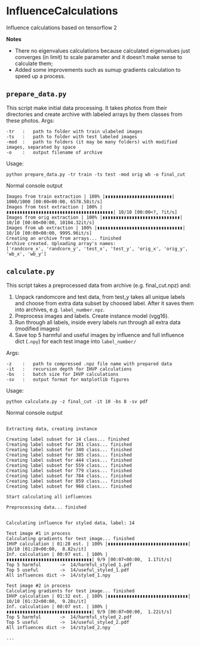 # InfluenceCalculations
Influence calculations based on tensorflow 2

**Notes**

- There no eigenvalues calculations because calculated eigenvalues just converges (in limit) to scale parameter and it doesn't make sense to calculate them;
- Added some improvements such as sumup gradients calculation to speed up a process.

## `prepare_data.py`
This script make initial data processing. It takes photos from their directories and create archive with labeled arrays by them classes from these photos.
Args: 
```
-tr   :   path to folder with train ulabeled images
-ts   :   path to folder with test labeled images
-mod  :   path to folders (it may be many folders) with modified images, separated by space
-o    :   output filename of archive  
```

Usage:
```console
python prepare_data.py -tr train -ts test -mod orig wb -o final_cut
```

Normal console output
```
Images from train extraction | 100% |▮▮▮▮▮▮▮▮▮▮▮▮▮▮▮▮▮▮▮▮▮▮▮▮▮| 1000/1000 [00:00<00:00, 6578.50it/s]
Images from test extraction | 100% |▮▮▮▮▮▮▮▮▮▮▮▮▮▮▮▮▮▮▮▮▮▮▮▮▮▮▮▮▮▮▮▮▮▮▮▮▮▮▮▮| 10/10 [00:00<?, ?it/s]
Images from orig extraction | 100% |▮▮▮▮▮▮▮▮▮▮▮▮▮▮▮▮▮▮▮▮▮▮▮▮▮▮▮▮▮| 10/10 [00:00<00:00, 10104.32it/s]
Images from wb extraction | 100% |▮▮▮▮▮▮▮▮▮▮▮▮▮▮▮▮▮▮▮▮▮▮▮▮▮▮▮▮▮▮▮▮| 10/10 [00:00<00:00, 9995.96it/s]
Creating an archive from arrays... finished
Archive created. Uploading array's names:
['randcore_x', 'randcore_y', 'test_x', 'test_y', 'orig_x', 'orig_y', 'wb_x', 'wb_y']
```

## `calculate.py`
This script takes a preprocessed data from archive (e.g. final_cut.npz) and:
1. Unpack randomcore and test data, from test_y takes all unique labels and choose from extra data subset by choosed label. After it saves them into archives, e.g. `label_number.npz`.
2. Preprocess images and labels. Create instance model (vgg16).
3. Run through all labels, inside every labels run through all extra data (modified images)
4. Save top 5 harmful and useful images by influence and full influence dict (`.npy`) for each test image into `label_number/`

Args: 
```
-z    :   path to compressed .npz file name with prepared data
-it   :   recursion depth for IHVP calculations
-bs   :   batch size for IHVP calculations
-sv   :   output format for matplotlib figures
```

Usage:
```console
python calculate.py -z final_cut -it 10 -bs 8 -sv pdf
```

Normal console output

```

Extracting data, creating instance

Creating label subset for 14 class... finished
Creating label subset for 281 class... finished
Creating label subset for 340 class... finished
Creating label subset for 385 class... finished
Creating label subset for 444 class... finished
Creating label subset for 559 class... finished
Creating label subset for 779 class... finished
Creating label subset for 784 class... finished
Creating label subset for 859 class... finished
Creating label subset for 968 class... finished

Start calculating all influences

Preprocessing data... finished


Calculating influence for styled data, label: 14

Test image #1 in process
Calculating gradients for test image... finished
IHVP calculation | 01:28 est. | 100% |▮▮▮▮▮▮▮▮▮▮▮▮▮▮▮▮▮▮▮▮▮▮▮▮▮▮▮▮▮▮| 10/10 [01:28<00:00,  8.82s/it]
Inf. calculation | 00:07 est. | 100% |▮▮▮▮▮▮▮▮▮▮▮▮▮▮▮▮▮▮▮▮▮▮▮▮▮▮▮▮▮▮▮▮| 9/9 [00:07<00:00,  1.17it/s]
Top 5 harmful		->	14/harmful_styled_1.pdf
Top 5 useful		->	14/useful_styled_1.pdf
All influences dict	->	14/styled_1.npy

Test image #2 in process
Calculating gradients for test image... finished
IHVP calculation | 01:32 est. | 100% |▮▮▮▮▮▮▮▮▮▮▮▮▮▮▮▮▮▮▮▮▮▮▮▮▮▮▮▮▮▮| 10/10 [01:32<00:00,  9.28s/it]
Inf. calculation | 00:07 est. | 100% |▮▮▮▮▮▮▮▮▮▮▮▮▮▮▮▮▮▮▮▮▮▮▮▮▮▮▮▮▮▮▮▮| 9/9 [00:07<00:00,  1.22it/s]
Top 5 harmful		->	14/harmful_styled_2.pdf
Top 5 useful		->	14/useful_styled_2.pdf
All influences dict	->	14/styled_2.npy

...

```

